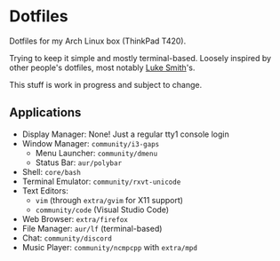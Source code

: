 # Dotfiles

Dotfiles for my Arch Linux box (ThinkPad T420).

Trying to keep it simple and mostly terminal-based. Loosely inspired by other people's dotfiles, most notably [Luke Smith](https://www.youtube.com/channel/UC2eYFnH61tmytImy1mTYvhA)'s.

This stuff is work in progress and subject to change.

## Applications

- Display Manager: None! Just a regular tty1 console login
- Window Manager: `community/i3-gaps`
  - Menu Launcher: `community/dmenu` 
  - Status Bar: `aur/polybar`
- Shell: `core/bash`
- Terminal Emulator: `community/rxvt-unicode`
- Text Editors:
  - `vim` (through `extra/gvim` for X11 support)
  - `community/code` (Visual Studio Code)
- Web Browser: `extra/firefox`
- File Manager: `aur/lf` (terminal-based)
- Chat: `community/discord`
- Music Player: `community/ncmpcpp` with `extra/mpd`

